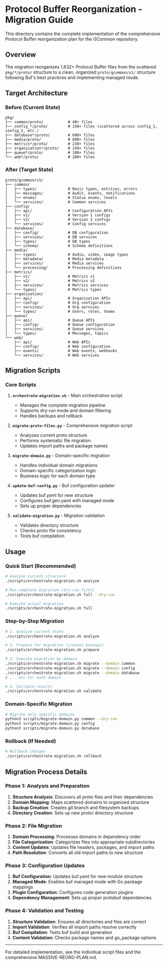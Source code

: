# Protocol Buffer Reorganization - Migration Guide

This directory contains the complete implementation of the comprehensive Protocol Buffer reorganization plan for the GCommon repository.

## Overview

The migration reorganizes 1,632+ Protocol Buffer files from the scattered `pkg/*/proto/` structure to a clean, organized `proto/gcommon/v1/` structure following Buf's best practices and implementing managed mode.

## Target Architecture

### Before (Current State)
```
pkg/
├── common/proto/           # 40+ files
├── config_*/proto/         # 150+ files (scattered across config_1, config_2, etc.)
├── database*/proto/        # 680+ files 
├── media/proto/            # 890+ files
├── metrics*/proto/         # 230+ files
├── organization*/proto/    # 150+ files
├── queue*/proto/           # 180+ files
└── web*/proto/             # 200+ files
```

### After (Target State)
```
proto/gcommon/v1/
├── common/
│   ├── types/              # Basic types, entities, errors
│   ├── messages/           # Audit, events, notifications  
│   ├── enums/              # Status enums, levels
│   └── services/           # Common services
├── config/
│   ├── api/                # Configuration APIs
│   ├── v1/                 # Version 1 configs
│   ├── v2/                 # Version 2 configs
│   └── services/           # Config services
├── database/
│   ├── config/             # DB configuration
│   ├── services/           # DB services
│   ├── types/              # DB types
│   └── schema/             # Schema definitions
├── media/
│   ├── types/              # Audio, video, image types
│   ├── metadata/           # Media metadata
│   ├── services/           # Media services
│   └── processing/         # Processing definitions
├── metrics/
│   ├── v1/                 # Metrics v1
│   ├── v2/                 # Metrics v2
│   ├── services/           # Metrics services
│   └── types/              # Metrics types
├── organization/
│   ├── api/                # Organization APIs
│   ├── config/             # Org configuration
│   ├── services/           # Org services
│   └── types/              # Users, roles, teams
├── queue/
│   ├── api/                # Queue APIs
│   ├── config/             # Queue configuration
│   ├── services/           # Queue services
│   └── types/              # Messages, topics
└── web/
    ├── api/                # Web APIs
    ├── config/             # Web configuration
    ├── events/             # Web events, webhooks
    └── services/           # Web services
```

## Migration Scripts

### Core Scripts

1. **`orchestrate-migration.sh`** - Main orchestration script
   - Manages the complete migration pipeline
   - Supports dry-run mode and domain filtering
   - Handles backups and rollback

2. **`migrate-proto-files.py`** - Comprehensive migration script
   - Analyzes current proto structure
   - Performs systematic file migration
   - Updates import paths and package names

3. **`migrate-domain.py`** - Domain-specific migration
   - Handles individual domain migrations
   - Domain-specific categorization logic
   - Business logic for each domain type

4. **`update-buf-config.py`** - Buf configuration updater
   - Updates buf.yaml for new structure
   - Configures buf.gen.yaml with managed mode
   - Sets up proper dependencies

5. **`validate-migration.py`** - Migration validation
   - Validates directory structure
   - Checks proto file consistency
   - Tests buf compilation

## Usage

### Quick Start (Recommended)

```bash
# Analyze current structure
./scripts/orchestrate-migration.sh analyze

# Run complete migration (dry-run first)
./scripts/orchestrate-migration.sh full --dry-run

# Execute actual migration
./scripts/orchestrate-migration.sh full
```

### Step-by-Step Migration

```bash
# 1. Analyze current state
./scripts/orchestrate-migration.sh analyze

# 2. Prepare for migration (creates backups)
./scripts/orchestrate-migration.sh prepare

# 3. Execute migration by domain
./scripts/orchestrate-migration.sh migrate --domain common
./scripts/orchestrate-migration.sh migrate --domain config
./scripts/orchestrate-migration.sh migrate --domain database
# ... etc for each domain

# 4. Validate results
./scripts/orchestrate-migration.sh validate
```

### Domain-Specific Migration

```bash
# Migrate only specific domains
python3 scripts/migrate-domain.py common --dry-run
python3 scripts/migrate-domain.py config
python3 scripts/migrate-domain.py database
```

### Rollback (If Needed)

```bash
# Rollback changes
./scripts/orchestrate-migration.sh rollback
```

## Migration Process Details

### Phase 1: Analysis and Preparation
1. **Structure Analysis**: Discovers all proto files and their dependencies
2. **Domain Mapping**: Maps scattered domains to organized structure
3. **Backup Creation**: Creates git branch and filesystem backups
4. **Directory Creation**: Sets up new proto/ directory structure

### Phase 2: File Migration
1. **Domain Processing**: Processes domains in dependency order
2. **File Categorization**: Categorizes files into appropriate subdirectories
3. **Content Updates**: Updates file headers, packages, and import paths
4. **Path Resolution**: Converts all old import paths to new structure

### Phase 3: Configuration Updates
1. **Buf Configuration**: Updates buf.yaml for new module structure
2. **Managed Mode**: Enables buf managed mode with Go package mappings
3. **Plugin Configuration**: Configures code generation plugins
4. **Dependency Management**: Sets up proper protobuf dependencies

### Phase 4: Validation and Testing
1. **Structure Validation**: Ensures all directories and files are correct
2. **Import Validation**: Verifies all import paths resolve correctly
3. **Buf Compilation**: Tests buf build and generation
4. **Content Validation**: Checks package names and go_package options

---

For detailed implementation, see the individual script files and the comprehensive MASSIVE-REORG-PLAN.md.